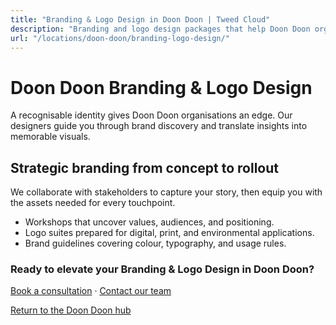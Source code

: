 ```yaml
---
title: "Branding & Logo Design in Doon Doon | Tweed Cloud"
description: "Branding and logo design packages that help Doon Doon organisations stand out."
url: "/locations/doon-doon/branding-logo-design/"
---
```


# Doon Doon Branding & Logo Design

A recognisable identity gives Doon Doon organisations an edge. Our designers guide you through brand discovery and translate insights into memorable visuals.

## Strategic branding from concept to rollout

We collaborate with stakeholders to capture your story, then equip you with the assets needed for every touchpoint.

- Workshops that uncover values, audiences, and positioning.
- Logo suites prepared for digital, print, and environmental applications.
- Brand guidelines covering colour, typography, and usage rules.

### Ready to elevate your Branding & Logo Design in Doon Doon?

[Book a consultation](/consultation/) · [Contact our team](/contact/)

[Return to the Doon Doon hub](/locations/doon-doon/)
